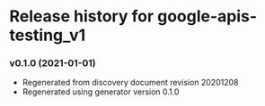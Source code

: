 # Release history for google-apis-testing_v1

### v0.1.0 (2021-01-01)

* Regenerated from discovery document revision 20201208
* Regenerated using generator version 0.1.0

